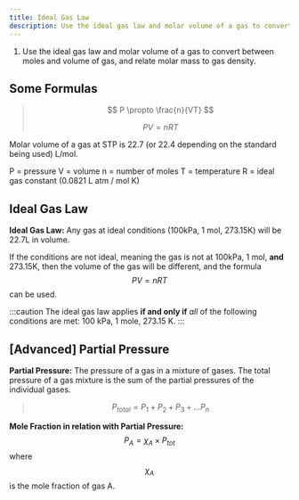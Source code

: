 ```yaml
---
title: Ideal Gas Law
description: Use the ideal gas law and molar volume of a gas to convert between moles and volume of gas, and relate molar mass to gas density.
---
```


1. Use the ideal gas law and molar volume of a gas to convert between moles and volume of gas, and relate molar mass to gas density.

## Some Formulas

> $$ P \propto \frac{n}{VT} $$
>
> $$ PV = nRT $$

Molar volume of a gas at STP is 22.7 (or 22.4 depending on the standard being used) L/mol.

P = pressure
V = volume
n = number of moles
T = temperature
R = ideal gas constant (0.0821 L atm / mol K)

## Ideal Gas Law

**Ideal Gas Law:** Any gas at ideal conditions (100kPa, 1 mol, 273.15K) will be 22.7L in volume.

If the conditions are not ideal, meaning the gas is not at 100kPa, 1 mol, **and** 273.15K, then the volume of the gas will be different, and the formula $$ PV = nRT $$ can be used.

:::caution 
The ideal gas law applies **if and only if** _all_ of the following conditions are met: 100 kPa, 1 mole, 273.15 K.
:::

## [Advanced] Partial Pressure

**Partial Pressure:** The pressure of a gas in a mixture of gases. The total pressure of a gas mixture is the sum of the partial pressures of the individual gases.

> $$ P_{total} = P_1 + P_2 + P_3 + ... P_n $$

**Mole Fraction in relation with Partial Pressure:** $$ P_A= χ_A \times P_{tot} $$ where $$ χ_A $$ is the mole fraction of gas A. 